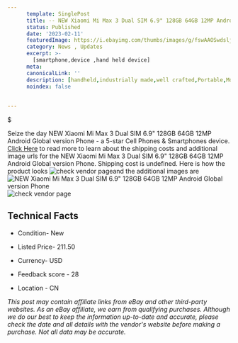 ```yaml
---
      template: SinglePost
      title: -- NEW Xiaomi Mi Max 3 Dual SIM 6.9" 128GB 64GB 12MP Android Global version Phone
      status: Published
      date: '2023-02-11'
      featuredImage: https://i.ebayimg.com/thumbs/images/g/fswAAOSwdsljcdUn/s-l225.jpg
      category: News , Updates
      excerpt: >-
        [smartphone,device ,hand held device]
      meta:
      canonicalLink: ''
      description: [handheld,industrially made,well crafted,Portable,Mobile,Compact,Convenient,Lightweight,Maneuverable,Man-portable,Miniature,Carriable,Hand-held,Light,Holdable,Transportable,Mobile device,Pocket-sized,On-the-go,Wireless,Cordless,Compact size,Convenient size, smartphone,device ,hand held device]
      noindex: false
      
        
---
```

$

Seize the day NEW Xiaomi Mi Max 3 Dual SIM 6.9" 128GB 64GB 12MP Android Global version Phone - a 5-star Cell Phones & Smartphones device. [Click Here](https://www.ebay.com/itm/385231577835?hash=item59b19762eb%3Ag%3AfswAAOSwdsljcdUn&mkevt=1&mkcid=1&mkrid=711-53200-19255-0&campid=%253CePNCampaignId%253E&customid=%253CreferenceId%253E&toolid=10049) to read more to learn about the shipping costs and additional image urls for the NEW Xiaomi Mi Max 3 Dual SIM 6.9" 128GB 64GB 12MP Android Global version Phone. Shipping cost is undefined. Here is how the product looks ![check vendor page](https://i.ebayimg.com/thumbs/images/g/fswAAOSwdsljcdUn/s-l225.jpg)and the additional images are![NEW Xiaomi Mi Max 3 Dual SIM 6.9" 128GB 64GB 12MP Android Global version Phone](https://i.ebayimg.com/images/g/fswAAOSwdsljcdUn/s-l960.jpg)![check vendor page](https://origin-galleryplus.ebayimg.com/ws/web/385231577835_2_0_1/225x225.jpg,https://origin-galleryplus.ebayimg.com/ws/web/385231577835_3_0_1/225x225.jpg,https://origin-galleryplus.ebayimg.com/ws/web/385231577835_4_0_1/225x225.jpg,https://origin-galleryplus.ebayimg.com/ws/web/385231577835_5_0_1/225x225.jpg,https://origin-galleryplus.ebayimg.com/ws/web/385231577835_6_0_1/225x225.jpg,https://origin-galleryplus.ebayimg.com/ws/web/385231577835_7_0_1/225x225.jpg,https://origin-galleryplus.ebayimg.com/ws/web/385231577835_8_0_1/225x225.jpg,https://origin-galleryplus.ebayimg.com/ws/web/385231577835_9_0_1/225x225.jpg,https://origin-galleryplus.ebayimg.com/ws/web/385231577835_10_0_1/225x225.jpg,https://origin-galleryplus.ebayimg.com/ws/web/385231577835_11_0_1/225x225.jpg,https://origin-galleryplus.ebayimg.com/ws/web/385231577835_12_0_1/225x225.jpg)



 ## Technical Facts 



     
      

 - Condition- New 


      

 - Listed Price- 211.50 


      

 - Currency- USD 


      

 - Feedback score - 28 


      

 - Location - CN 


      
      

 *_This post may contain affiliate links from eBay and other third-party websites. As an eBay affiliate, we earn from qualifying purchases. Although we do our best to keep the information up-to-date and accurate, please check the date and all details with the vendor's website before making a purchase. Not all data may be accurate._*






